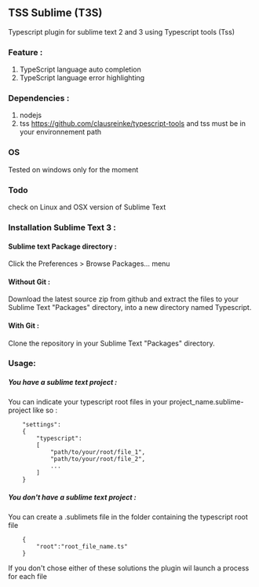 TSS Sublime (T3S)
----------------------------------------------------------------------------

Typescript plugin for sublime text 2 and 3 using Typescript tools (Tss)


### Feature :
1. TypeScript language auto completion
2. TypeScript language error highlighting


### Dependencies :
1. nodejs
2. tss https://github.com/clausreinke/typescript-tools and tss must be in your environnement path

### OS
Tested on windows only for the moment

### Todo
check on Linux and OSX version of Sublime Text

### Installation Sublime Text 3 :

#### Sublime text Package directory :
Click the Preferences > Browse Packages… menu


#### Without Git : 
Download the latest source zip from github and extract the files to your Sublime Text "Packages" directory, into a new directory named Typescript.

#### With Git : 
Clone the repository in your Sublime Text "Packages" directory.


### Usage:
	
##### You have a sublime text project :
You can indicate your typescript root files in your project_name.sublime-project like so :
			
		
		"settings":
		{
			"typescript":
			[
				"path/to/your/root/file_1",
				"path/to/your/root/file_2",
				...
			]
		}
		

##### You don't have a sublime text project :
You can create a .sublimets file in the folder containing the typescript root file


		{
			"root":"root_file_name.ts"
		}


If you don't chose either of these solutions the plugin wil launch a process for each file